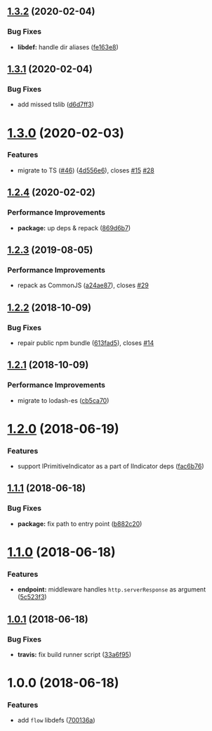 ## [1.3.2](https://github.com/qiwi/health-indicator/compare/v1.3.1...v1.3.2) (2020-02-04)


### Bug Fixes

* **libdef:** handle dir aliases ([fe163e8](https://github.com/qiwi/health-indicator/commit/fe163e8cdea35c26ca060f3041b0af3cde3e1a8d))

## [1.3.1](https://github.com/qiwi/health-indicator/compare/v1.3.0...v1.3.1) (2020-02-04)


### Bug Fixes

* add missed tslib ([d6d7ff3](https://github.com/qiwi/health-indicator/commit/d6d7ff391930e11dfbb44705270e67a965004bb8))

# [1.3.0](https://github.com/qiwi/health-indicator/compare/v1.2.4...v1.3.0) (2020-02-03)


### Features

* migrate to TS ([#46](https://github.com/qiwi/health-indicator/issues/46)) ([4d556e6](https://github.com/qiwi/health-indicator/commit/4d556e6c35928f2a57fa6cfc57520a9cd01b298a)), closes [#15](https://github.com/qiwi/health-indicator/issues/15) [#28](https://github.com/qiwi/health-indicator/issues/28)

## [1.2.4](https://github.com/qiwi/health-indicator/compare/v1.2.3...v1.2.4) (2020-02-02)


### Performance Improvements

* **package:** up deps & repack ([869d6b7](https://github.com/qiwi/health-indicator/commit/869d6b724c343c3bb8b769f8d1a8f2d7886afe00))

## [1.2.3](https://github.com/qiwi/health-indicator/compare/v1.2.2...v1.2.3) (2019-08-05)


### Performance Improvements

* repack as CommonJS ([a24ae87](https://github.com/qiwi/health-indicator/commit/a24ae87)), closes [#29](https://github.com/qiwi/health-indicator/issues/29)

## [1.2.2](https://github.com/qiwi/health-indicator/compare/v1.2.1...v1.2.2) (2018-10-09)


### Bug Fixes

* repair public npm bundle ([613fad5](https://github.com/qiwi/health-indicator/commit/613fad5)), closes [#14](https://github.com/qiwi/health-indicator/issues/14)

## [1.2.1](https://github.com/qiwi/health-indicator/compare/v1.2.0...v1.2.1) (2018-10-09)


### Performance Improvements

* migrate to lodash-es ([cb5ca70](https://github.com/qiwi/health-indicator/commit/cb5ca70))

# [1.2.0](https://github.com/qiwi/health-indicator/compare/v1.1.1...v1.2.0) (2018-06-19)


### Features

* support IPrimitiveIndicator as a part of IIndicator deps ([fac6b76](https://github.com/qiwi/health-indicator/commit/fac6b76))

## [1.1.1](https://github.com/qiwi/health-indicator/compare/v1.1.0...v1.1.1) (2018-06-18)


### Bug Fixes

* **package:** fix path to entry point ([b882c20](https://github.com/qiwi/health-indicator/commit/b882c20))

# [1.1.0](https://github.com/qiwi/health-indicator/compare/v1.0.1...v1.1.0) (2018-06-18)


### Features

* **endpoint:** middleware handles `http.serverResponse` as argument ([5c523f3](https://github.com/qiwi/health-indicator/commit/5c523f3))

## [1.0.1](https://github.com/qiwi/health-indicator/compare/v1.0.0...v1.0.1) (2018-06-18)


### Bug Fixes

* **travis:** fix build runner script ([33a6f95](https://github.com/qiwi/health-indicator/commit/33a6f95))

# 1.0.0 (2018-06-18)


### Features

* add `flow` libdefs ([700136a](https://github.com/qiwi/health-indicator/commit/700136a))
